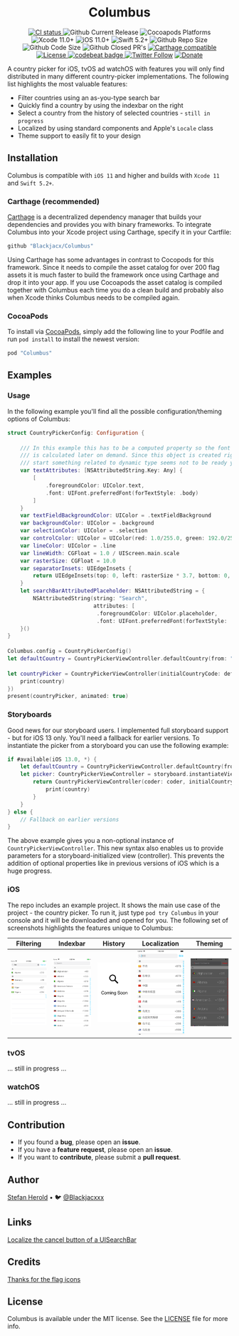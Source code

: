 <!-- <p align="center">
<img src="./icon.png" alt="Columbus" height="128" width="128">
</p> -->

<h1 align="center">Columbus</h1>

<p align="center">
  <a href="https://github.com/Blackjacx/columbus/actions?query=workflow%3ACI">
    <img alt="CI status" src="https://github.com/blackjacx/columbus/workflows/CI/badge.svg" />
  </a>

  <img alt="Github Current Release" src="https://img.shields.io/github/release/blackjacx/Columbus.svg" /> 
  <img alt="Cocoapods Platforms" src="https://img.shields.io/cocoapods/p/Columbus.svg"/>
  <img alt="Xcode 11.0+" src="https://img.shields.io/badge/Xcode-11.0%2B-blue.svg"/>
  <img alt="iOS 11.0+" src="https://img.shields.io/badge/iOS-11.0%2B-blue.svg"/>
  <img alt="Swift 5.2+" src="https://img.shields.io/badge/Swift-5.2%2B-orange.svg"/>
  <img alt="Github Repo Size" src="https://img.shields.io/github/repo-size/blackjacx/Columbus.svg" />
  <img alt="Github Code Size" src="https://img.shields.io/github/languages/code-size/blackjacx/Columbus.svg" />
  <img alt="Github Closed PR's" src="https://img.shields.io/github/issues-pr-closed/blackjacx/Columbus.svg" />
  <a href="https://github.com/Carthage/Carthage">
    <img alt="Carthage compatible" src="https://img.shields.io/badge/Carthage-Compatible-brightgreen.svg?style=flat"/>
  </a>
  <a href="https://github.com/Blackjacx/Columbus/blob/develop/LICENSE?raw=true">
    <img alt="License" src="https://img.shields.io/cocoapods/l/Columbus.svg?style=flat"/>
  </a>
  <a href="https://codebeat.co/projects/github-com-blackjacx-columbus-develop">
    <img alt="codebeat badge" src="https://codebeat.co/badges/7ad2da62-af22-4a76-a4da-2eb2002bde18" />
  </a>
  <a href="https://twitter.com/blackjacxxx"><img alt="Twitter Follow" src="https://img.shields.io/twitter/follow/blackjacxxx?label=%40Blackjacxxx"/></a>
  <a href="https://www.paypal.me/STHEROLD"><img alt="Donate" src="https://img.shields.io/badge/Donate-PayPal-blue.svg"/></a>
</p>

A country picker for iOS, tvOS ad watchOS with features you will only find distributed in many different country-picker implementations. The following list highlights the most valuable features:
- Filter countries using an as-you-type search bar
- Quickly find a country by using the indexbar on the right
- Select a country from the history of selected countries - `still in progress`
- Localized by using standard components and Apple's `Locale` class
- Theme support to easily fit to your design

## Installation

Columbus is compatible with `iOS 11` and higher and builds with `Xcode 11` and `Swift 5.2+`. 

### Carthage (recommended)

[Carthage](https://github.com/Carthage/Carthage) is a decentralized dependency manager that builds your dependencies and provides you with binary frameworks. To integrate Columbus into your Xcode project using Carthage, specify it in your Cartfile:

```ruby
github "Blackjacx/Columbus"
```

Using Carthage has some advantages in contrast to Cocopods for this framework. Since it needs to compile the asset catalog for over 200 flag assets it is much faster to build the framework once using Carthage and drop it into your app. If you use Cocoapods the asset catalog is compiled together with Columbus each time you do a clean build and probably also when Xcode thinks Columbus needs to be compiled again.

### CocoaPods

To install via [CocoaPods](https://cocoapods.org/pods/Columbus), simply add the following line to your Podfile and run `pod install` to install the newest version:

```ruby
pod "Columbus"
```

## Examples

### Usage

In the following example you'll find all the possible configuration/theming options of Columbus:

```swift
struct CountryPickerConfig: Configuration {

    /// In this example this has to be a computed property so the font object
    /// is calculated later on demand. Since this object is created right at app
    /// start something related to dynamic type seems not to be ready yet.
    var textAttributes: [NSAttributedString.Key: Any] {
        [
            .foregroundColor: UIColor.text,
            .font: UIFont.preferredFont(forTextStyle: .body)
        ]
    }
    var textFieldBackgroundColor: UIColor = .textFieldBackground
    var backgroundColor: UIColor = .background
    var selectionColor: UIColor = .selection
    var controlColor: UIColor = UIColor(red: 1.0/255.0, green: 192.0/255.0, blue: 1, alpha: 1)
    var lineColor: UIColor = .line
    var lineWidth: CGFloat = 1.0 / UIScreen.main.scale
    var rasterSize: CGFloat = 10.0
    var separatorInsets: UIEdgeInsets {
        return UIEdgeInsets(top: 0, left: rasterSize * 3.7, bottom: 0, right: rasterSize)
    }
    let searchBarAttributedPlaceholder: NSAttributedString = {
        NSAttributedString(string: "Search",
                           attributes: [
                            .foregroundColor: UIColor.placeholder,
                            .font: UIFont.preferredFont(forTextStyle: .body)])
    }()
}

Columbus.config = CountryPickerConfig()
let defaultCountry = CountryPickerViewController.defaultCountry(from: "US")

let countryPicker = CountryPickerViewController(initialCountryCode: defaultCountry.isoCountryCode, didSelectClosure: { (country) in
    print(country)
})
present(countryPicker, animated: true)

```

### Storyboards

Good news for our storyboard users. I implemented full storyboard support - but for iOS 13 only. You'll need a fallback for earlier versions. To instantiate the picker from a storyboard you can use the following example:

```swift
if #available(iOS 13.0, *) {
    let defaultCountry = CountryPickerViewController.defaultCountry(from: "US")
    let picker: CountryPickerViewController = storyboard.instantiateViewController(identifier: "Picker") { (coder) -> CountryPickerViewController? in
        return CountryPickerViewController(coder: coder, initialCountryCode: defaultCountry.isoCountryCode) { (country) in
            print(country)
        }
    }
} else {
    // Fallback on earlier versions
}

```

The above example gives you a non-optional instance of `CountryPickerViewController`. This new syntax also enables us to provide parameters for a storyboard-initialized view (controller). This prevents the addition of optional properties like in previous versions of iOS which is a huge progress.

### iOS

The repo includes an example project. It shows the main use case of the project - the country picker. To run it, just type `pod try Columbus` in your console and it will be downloaded and opened for you. The following set of screenshots highlights the features unique to Columbus:

Filtering|Indexbar|History|Localization|Theming
--- | --- | --- | --- | ---
![Searchbar](./github/assets/searchbar.png)|![Indexbar](./github/assets/indexbar.png)|![History](./github/assets/history.png)|![Localization](./github/assets/localization.png)|![Theming](./github/assets/theming.png) 


### tvOS
... still in progress ...

### watchOS
... still in progress ...

## Contribution

- If you found a **bug**, please open an **issue**.
- If you have a **feature request**, please open an **issue**.
- If you want to **contribute**, please submit a **pull request**.

## Author

[Stefan Herold](mailto:stefan.herold@gmail.com) • 🐦 [@Blackjacxxx](https://twitter.com/Blackjacxxx)

## Links

[Localize the cancel button of a UISearchBar](https://stackoverflow.com/questions/12031942/uisearchbar-cancel-button-change-language-of-word-cancel-in-uisearchdisplaycon)

## Credits

[Thanks for the flag icons](https://github.com/lipis/flag-icon-css)

## License

Columbus is available under the MIT license. See the [LICENSE](LICENSE) file for more info.